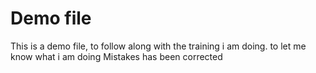 # Demo file

This is a demo file, to follow along with the training i am doing.
to let me know what i am doing
Mistakes has been corrected
